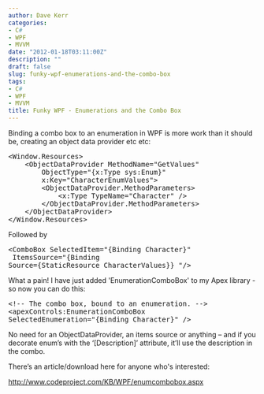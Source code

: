 ```yaml
---
author: Dave Kerr
categories:
- C#
- WPF
- MVVM
date: "2012-01-18T03:11:00Z"
description: ""
draft: false
slug: funky-wpf-enumerations-and-the-combo-box
tags:
- C#
- WPF
- MVVM
title: Funky WPF - Enumerations and the Combo Box
---
```



<p class="MsoNormal">Binding a combo box to an enumeration in WPF is more work than it should be, creating an object data provider etc etc:</p>
<pre class="brush: xml;">&lt;Window.Resources&gt;
    &lt;ObjectDataProvider MethodName="GetValues"
        ObjectType="{x:Type sys:Enum}"
        x:Key="CharacterEnumValues"&gt;
        &lt;ObjectDataProvider.MethodParameters&gt;
            &lt;x:Type TypeName="Character" /&gt;
        &lt;/ObjectDataProvider.MethodParameters&gt;
    &lt;/ObjectDataProvider&gt;
&lt;/Window.Resources&gt;</pre>
<p class="MsoNormal">Followed by</p>
<pre class="brush: xml;">&lt;ComboBox SelectedItem="{Binding Character}"<br /> ItemsSource="{Binding <br />Source={StaticResource CharacterValues}} "/&gt;</pre>
<p class="brush: xml;">What a pain! I have just added 'EnumerationComboBox' to my Apex library - so now you can do this:</p>
<pre class="brush: xml;">&lt;!-- The combo box, bound to an enumeration. --&gt;
&lt;apexControls:EnumerationComboBox <br />SelectedEnumeration="{Binding Character}" /&gt;</pre>
<p class="MsoNormal"><span lang="EN-US">No need for an ObjectDataProvider, an items source or anything &ndash; and if you decorate enum&rsquo;s with the &lsquo;[Description]&rsquo; attribute, it&rsquo;ll use the description in the combo.</span></p>
<p class="MsoNormal"><span lang="EN-US">There&rsquo;s an article/download here for anyone who's interested:</span></p>
<p class="MsoNormal"><a href="http://www.codeproject.com/KB/WPF/enumcombobox.aspx">http://www.codeproject.com/KB/WPF/enumcombobox.aspx</a></p>

